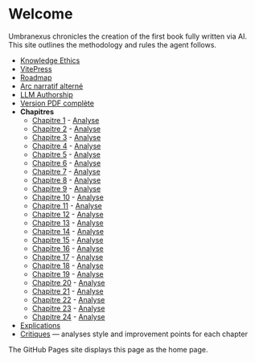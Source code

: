 # Welcome

Umbranexus chronicles the creation of the first book fully written via AI. This site outlines the methodology and rules the agent follows.

- [Knowledge Ethics](./knowledge-ethics.md)
- [VitePress](./vitepress.md)
- [Roadmap](./roadmap.md)
- [Arc narratif alterné](./arc_narratif.md)
- [LLM Authorship](./llm-authorship.md)
- [Version PDF complète](./chapitres_finaux/Umbranexus-livre.pdf)
- **Chapitres**
  - [Chapitre 1](./chapitres_finaux/chapitre_01.md) - [Analyse](./explications/chapitre_01.md)
  - [Chapitre 2](./chapitres_finaux/chapitre_02.md) - [Analyse](./explications/chapitre_02.md)
  - [Chapitre 3](./chapitres_finaux/chapitre_03.md) - [Analyse](./explications/chapitre_03.md)
  - [Chapitre 4](./chapitres_finaux/chapitre_04.md) - [Analyse](./explications/chapitre_04.md)
  - [Chapitre 5](./chapitres_finaux/chapitre_05.md) - [Analyse](./explications/chapitre_05.md)
  - [Chapitre 6](./chapitres_finaux/chapitre_06.md) - [Analyse](./explications/chapitre_06.md)
  - [Chapitre 7](./chapitres_finaux/chapitre_07.md) - [Analyse](./explications/chapitre_07.md)
  - [Chapitre 8](./chapitres_finaux/chapitre_08.md) - [Analyse](./explications/chapitre_08.md)
  - [Chapitre 9](./chapitres_finaux/chapitre_09.md) - [Analyse](./explications/chapitre_09.md)
  - [Chapitre 10](./chapitres_finaux/chapitre_10.md) - [Analyse](./explications/chapitre_10.md)
  - [Chapitre 11](./chapitres_finaux/chapitre_11.md) - [Analyse](./explications/chapitre_11.md)
  - [Chapitre 12](./chapitres_finaux/chapitre_12.md) - [Analyse](./explications/chapitre_12.md)
  - [Chapitre 13](./chapitres_finaux/chapitre_13.md) - [Analyse](./explications/chapitre_13.md)
  - [Chapitre 14](./chapitres_finaux/chapitre_14.md) - [Analyse](./explications/chapitre_14.md)
  - [Chapitre 15](./chapitres_finaux/chapitre_15.md) - [Analyse](./explications/chapitre_15.md)
  - [Chapitre 16](./chapitres_finaux/chapitre_16.md) - [Analyse](./explications/chapitre_16.md)
  - [Chapitre 17](./chapitres_finaux/chapitre_17.md) - [Analyse](./explications/chapitre_17.md)
  - [Chapitre 18](./chapitres_finaux/chapitre_18.md) - [Analyse](./explications/chapitre_18.md)
  - [Chapitre 19](./chapitres_finaux/chapitre_19.md) - [Analyse](./explications/chapitre_19.md)
  - [Chapitre 20](./chapitres_finaux/chapitre_20.md) - [Analyse](./explications/chapitre_20.md)
  - [Chapitre 21](./chapitres_finaux/chapitre_21.md) - [Analyse](./explications/chapitre_21.md)
  - [Chapitre 22](./chapitres_finaux/chapitre_22.md) - [Analyse](./explications/chapitre_22.md)
  - [Chapitre 23](./chapitres_finaux/chapitre_23.md) - [Analyse](./explications/chapitre_23.md)
  - [Chapitre 24](./chapitres_finaux/chapitre_24.md) - [Analyse](./explications/chapitre_24.md)
- [Explications](./explications/)
- [Critiques](./critiques/) — analyses style and improvement points for each chapter

The GitHub Pages site displays this page as the home page.
